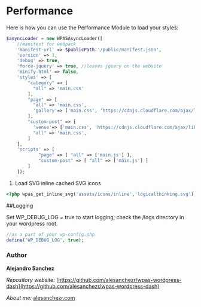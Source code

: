 
# Performance

Here is how you can use the Performance Module to load your styles:

```php
$asyncLoader = new WPASAsyncLoader([
    //manifest for webpack
    'manifest-url' => $publicPath.'/public/manifest.json',
    'version' => 1,
    'debug' => true,
    'force-jquery' => true, //leaves jquery on the website
    'minify-html' => false,
    'styles' => [
        "category" => [ 
          "all" => 'main.css'
        ],
        "page" => [ 
          "all" => 'main.css',
          'gallery'=> ['main.css', 'https://cdnjs.cloudflare.com/ajax/libs/lightgallery/1.6.10/css/lightgallery.min.css'],
        ],
        "custom-post" => [ 
          'venue'=> ['main.css', 'https://cdnjs.cloudflare.com/ajax/libs/lightgallery/1.6.10/css/lightgallery.min.css'],
          "all" => 'main.css', 
        ]
    ],
    'scripts' => [
            "page" => [ "all" => ['main.js'] ],
            "custom-post" => [ "all" => ['main.js'] ]
        ]
    ]);
```

1. Load SVG inline cached SVG icons

```php
<?php wpas_get_inline_svg('assets/icons/inline','logicalthinking.svg'); ?>    
```

##Logging

Set WP_DEBUG_LOG = true to start logging, check the /logs directory in your wordpress root.

```php
//as a part of your wp-config.php
define('WP_DEBUG_LOG', true);
```


### Author

**Alejandro Sanchez**

  *Repository website:* [https://github.com/alesanchezr/wpas-wordpress-dash](https://github.com/alesanchezr/wpas-wordpress-dash)
  
  *About me:* [alesanchezr.com](http://alesanchezr.com)

